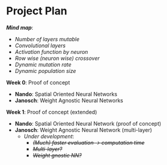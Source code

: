 # Project Plan

**_Mind map_**:
- _Number of layers mutable_
- _Convolutional layers_
- _Activation function by neuron_
- _Row wise (neuron wise) crossover_
- _Dynamic mutation rate_
- _Dynamic population size_

**Week 0**: Proof of concept
- **Nando**: Spatial Oriented Neural Networks
- **Janosch**: Weight Agnostic Neural Networks

**Week 1**: Proof of concept (extended)
- **Nando**: Spatial Oriented Neural Network (proof of concept)
- **Janosch**: Weight Agnostic Neural Network (multi-layer)
  - *Under development*:
    - ~~_(Much) faster evaluation -> computation time_~~
    - ~~_Multi-layer?_~~
    - ~~_Weight gnostic NN?_~~
